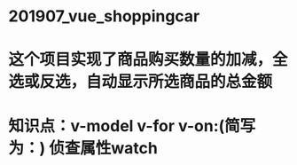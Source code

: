 # 201907_vue_shoppingcar
# 这个项目实现了商品购买数量的加减，全选或反选，自动显示所选商品的总金额
# 知识点：v-model   v-for   v-on:(简写为：)   侦查属性watch
